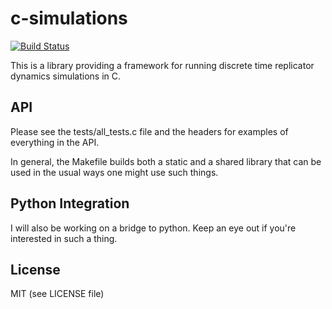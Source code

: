 # c-simulations

[![Build Status](https://travis-ci.org/gsmcwhirter/c-simulations.png?branch=develop)](https://travis-ci.org/gsmcwhirter/c-simulations)

This is a library providing a framework for running discrete time
replicator dynamics simulations in C.

## API

Please see the tests/all_tests.c file and the headers for examples of 
everything in the API.

In general, the Makefile builds both a static and a shared library that
can be used in the usual ways one might use such things.

## Python Integration

I will also be working on a bridge to python. Keep an eye out if you're
interested in such a thing.

## License

MIT (see LICENSE file)
